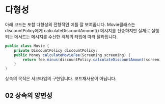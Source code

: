 # 다형성

아래 코드는 포함 다형성의 전형적인 예를 잘 보여줍니다. Movie클래스는 discountPolicy에게 calculateDiscountAmount() 메시지를 전송하지만 실제로 실행되는 메서드는 메시지를 수신한 객체의 타입에 따라 달라집니다.

```java
public class Movie {
    private DiscountPolicy discountPolicy;
    public Money calculateMovieFee(Screening screening) {
        return fee.minus(discountPolicy.calculateDiscountAmount(screening));
    }
}
```

상속의 목적은 서브타입의 구현입니다. 코드재사용이 아닙니다.

## 02 상속의 양면성
